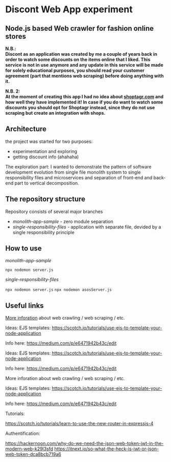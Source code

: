 # Discont Web App experiment

## Node.js based Web crawler for fashion online stores

**N.B.:**  
**Discont as an application was created by me a couple of years back in order to watch some discounts on the items online that I liked.
This service is not in use anymore and any update in this service will be made for solely educational purposes, you should read your customer agreement (part that mentions web scraping) before doing anything with it.**

**N.B. 2:**  
**At the moment of creating this app I had no idea about [shoptagr.com](shoptagr.com) and how well they have implemented it! In case if you do want to watch some discounts you should opt for Shoptagr instead, since they do not use scraping but create an integration with shops.**

## Architecture

the project was started for two purposes:

- experimentation and exploring
- getting discount info (ahahaha)

The exploration part:
I wanted to demonstrate the pattern of software development evolution from single file monolith system to single responsibility files and microservices and separation of front-end and back-end part to vertical decomposition.

## The repository structure

Repository consists of several major branches

- _monolith-app-sample_ - zero module separation
- _single-responsibility-files_ - application with separate file, devided by a single responsibility principle

## How to use

_monolith-app-sample_

`npx nodemon server.js`

_single-responsibility-files_

`npx nodemon server.js`
`npx nodemon asosServer.js`

## Useful links

[More inforation](https://benbernardblog.com/web-scraping-and-crawling-are-perfectly-legal-right/) about web crawling / web scraping / etc.

Ideas:
EJS templates: https://scotch.io/tutorials/use-ejs-to-template-your-node-application

Info here:
https://medium.com/p/e6471942b43c/edit

Ideas: EJS templates: https://scotch.io/tutorials/use-ejs-to-template-your-node-application

Info here: https://medium.com/p/e6471942b43c/edit

More inforation about web crawling / web scraping / etc.

Ideas: EJS templates: https://scotch.io/tutorials/use-ejs-to-template-your-node-application

Info here: https://medium.com/p/e6471942b43c/edit

Tutorials:

https://scotch.io/tutorials/learn-to-use-the-new-router-in-expressjs-4

Authentification:

https://hackernoon.com/why-do-we-need-the-json-web-token-jwt-in-the-modern-web-k29l3sfd
https://itnext.io/so-what-the-heck-is-jwt-or-json-web-token-dca8bcb719a6

